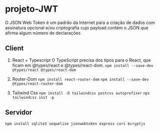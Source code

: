 # projeto-JWT
O JSON Web Token é um padrão da Internet para a criação de dados com assinatura opcional e/ou criptografia cujo payload contém o JSON que afirma algum número de declarações

## Client
1. React + Typescript
O TypeScript precisa dos tipos para o React, que ficam em @types/react e @types/react-dom.
```npm install --save-dev @types/react @types/react-dom```

3. Router-Dom
```npm install react-router-dom```
```npm install --save-dev @types/react-router-dom```

4. Tailwind Css
```npm install -D tailwindcss postcss autoprefixer```
```npx tailwindcss init -p```

## Servidor
```npm install sqlite3 sequelize jsonwebtoken express cors bcryptjs```
